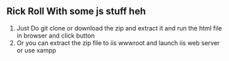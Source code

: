 ## Rick Roll With some js stuff heh

1. Just Do git clone or download the zip and extract it and run the html file in browser and click button
2. Or you can extract the zip file to iis wwwroot and launch iis web server or use xampp 